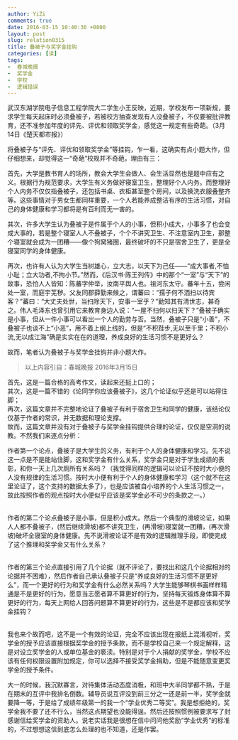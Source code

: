```yaml
---
author: YiZi
comments: true
date: 2016-03-15 10:40:30 +0800
layout: post
slug: relation0315
title: 叠被子与奖学金挂钩
categories: [读]
tags:
-  春城晚报
-  奖学金
-  学校
-  逻辑错误
---
```


武汉东湖学院电子信息工程学院大二学生小王反映，近期，学校发布一项新规，要求学生每天起床时必须叠被子，若被校方抽查发现有人没叠被子，不仅要被批评教育，还不准参加年度的评先、评优和领取奖学金，感觉这一规定有些奇葩。（3月14日《楚天都市报》）

将叠被子与“评先、评优和领取奖学金”等挂钩，乍一看，这确实有点小题大作，但仔细想来，却觉得这一“奇葩”校规并不奇葩，理由有三：

首先，大学是教书育人的场所，教会大学生会做人、会生活显然也是题中应有之义。根据行为规范要求，大学生有义务做好寝室卫生，整理好个人内务。而整理好个人内务不仅仅指叠被子，还包括书桌、衣柜甚至整个房间，以及换洗衣服叠整齐等。这些事情对于男女生都同样重要，一个人若能养成整洁有序的生活习惯，对自己的身体健康和学习都将是有百利而无一害的。

其次，许多大学生认为叠被子是件属于个人的小事，但积小成大，小事多了也会变成大事的，若是整个寝室人人不叠被子，个个不讲究卫生、不注意室内卫生，那整个寝室就会成为一团糟——像个狗窝猪圈，最终破坏的不只是宿舍卫生了，更是全寝室同学的身体健康。

再次，也许有人认为大学生当树雄心，立大志，以天下为己任——“成大事者,不恤小耻；立大功者,不拘小节。”然而，《后汉书·陈王列传》中的那个“一室”与“天下”的故事，恐怕人人皆知：陈蕃字仲举，汝南平舆人也。祖河东太守。蕃年十五，尝闲处一室，而庭宇芜秽。父友同郡薛勤来候之，谓蕃曰：“孺子何不洒扫以待宾客？”蕃曰：“大丈夫处世，当扫除天下，安事一室乎？”勤知其有清世志，甚奇之。伟人毛泽东也曾引用它来教育身边人说：“一屋不扫何以扫天下？”叠被子确实是小事，但从一件小事可以看出一个人的勤劳与否。当然，叠被子只是“小善”，不叠被子也谈不上“小恶”，用不着上纲上线的，但是“不积跬步,无以至千里；不积小流,无以成江海”确是实实在在的道理，养成良好的生活习惯不是更好么？

故而，笔者认为叠被子与奖学金挂钩并非小题大作。
<div class="quote"> <blockquote>
    	以上内容引自：春城晚报 2016年3月15日
    </blockquote>
</div>


<div class="readreview">
<div class="yizi">
首先，这是一篇合格的高考作文，读起来还挺上口的；<br/>
其次，这是一篇不错的《论同学你应该叠被子》，这几个论证似乎还是可以站得住脚；<br/>
再次，这篇文章并不完整地论证了叠被子有利于宿舍卫生和同学的健康，该结论仅仅基于作者的常识，并无数据和理论支撑。<br/>
故而，这篇文章并没有对于叠被子与奖学金挂钩提供合理的论证，仅仅是空洞的说教。不然我们来逐点分析：<br/>

作者第一个论点，叠被子是大学生的义务，有利于个人的身体健康和学习。先不说这一点是不是能站住脚，这和奖学金有什么关系，奖学金只是对于学生成绩的表彰，和你一天上几次厕所有关系吗？（我觉得同样的逻辑可以论证不按时大小便的人没有规律的生活习惯。按时大小便有利于个人的身体健康和学习（这个就不在这里论证了，这个支持的数据太多了），也是应该被自小培养的个人生活习惯之一，故此按照作者的观点按时大小便似乎应该是奖学金必不可少的条款之一。）<br/><br/>

作者的第二个论点叠被子是小事，但是积小成大。然后一个典型的滑坡论证，如果人人都不叠被子，(然后继续滑坡)都不讲究卫生，(再滑坡)寝室就一团糟，(再次滑坡)破坏全寝室的身体健康。先不说滑坡论证不是有效的逻辑推理手段，即使完成了这个推理和奖学金又有什么关系？<br/><br/>

作者的第三个论点直接引用了几个论据（就不评论了，要找出和这几个论据相对的论据并不困难），然后作者自己承认叠被子只是“养成良好的生活习惯不是更好么”，而一个更好的行为和奖学金有什么必然关系吗？大学生能够琴棋书画样样精通是不是更好的行为，愿意当志愿者算不算更好的行为，坚持每天锻炼身体算不算更好的行为，每天上网给人回答问题算不算更好的行为，这些是不是都应该和奖学金挂钩？<br/><br/>

我也来个故而吧，这不是一个有效的论证，完全不应该出现在报纸上混淆视听，奖学金的授予应该直接根据奖学金的授予条款，而不是学校自己来一个规定解释，这是对设立奖学金的人或单位基金的亵渎。特别是对于个人捐献的奖学金，学校不应该有任何权限设置附加规定，你可以选择不接受奖学金捐助，但是不能随意变更奖学金的授予条件。
</div>
<div class="yiyin">大一的时候，我沉默寡言，对待集体活动态度消极，和班中大半同学都不熟，于是在期末的互评中我排名倒数。辅导员说互评没到前三分之一还是前一半，奖学金就要降一等，于是给了成绩年级第一的我一个“学业优秀二等奖”。我是想拒绝的，奖学金我不要了还不行么，当然这点期望也没能得逞。然后还按照惯例被要求写了封感谢信给奖学金的资助人。说老实话我是很想在信中问问他奖励“学业优秀”的标准的，不过想想这信到底怎么处理的也不知道，还是作罢。</div>
</div>
